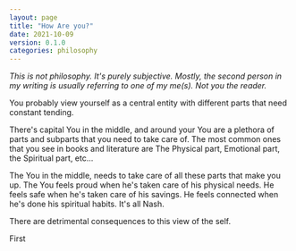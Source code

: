 ```yaml
---
layout: page
title: "How Are you?"
date: 2021-10-09
version: 0.1.0
categories: philosophy
---
```


_This is not philosophy. It's purely subjective. Mostly, the second person in my writing is usually referring to one of my me(s). Not you the reader._

You probably view yourself as a central entity with different parts that need constant tending.

There's capital You in the middle, and around your You are a plethora of parts and subparts that you need to
take care of. The most common ones that you see in books and literature are The Physical part, Emotional part, the Spiritual part, etc...

The You in the middle, needs to take care of all these parts that make you up. The You feels proud when he's taken care
of his physical needs. He feels safe when he's taken care of his savings. He feels connected when he's done his spiritual
habits. It's all Nash.

There are detrimental consequences to this view of the self.

First
